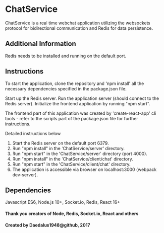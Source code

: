 # ChatService

ChatService is a real time webchat application utilizing 
the websockets protocol for bidirectional communication and
Redis for data persistence.

## Additional Information

Redis needs to be installed and running on the default port.

## Instructions

To start the application, clone the repository and 'npm install' 
all the necessary dependencies specified in the package.json file.

Start up the Redis server.
Run the application server (should connect to the Redis server).
Initialize the frontend application by running "npm start".

The frontend part of this application was created by 'create-react-app' cli tools - 
refer to the scripts part of the package.json file for further instructions.

Detailed instructions below

1) Start the Redis server on the default port 6379.
2) Run "npm install" in the 'ChatService/server' directory.
3) Run "npm start" in the 'ChatService/server' directory (port 4000).
4) Run "npm install" in the 'ChatService/client/chat' directory.
5) Run "npm start" in the 'ChatService/client/chat' directory.
6) The application is accessible via browser on localhost:3000 (webpack dev-server).

## Dependencies

Javascript ES6, Node.js 10+, Socket.io, Redis, React 16+

#### Thank you creators of Node, Redis, Socket.io, React and others 
#### Created by Daedalus1948@github, 2017
